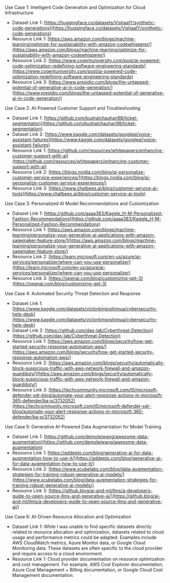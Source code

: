 Use Case 1: Intelligent Code Generation and Optimization for Cloud Infrastructure
- Dataset Link 1: [https://huggingface.co/datasets/VishaalY/synthetic-code-generations](https://huggingface.co/datasets/VishaalY/synthetic-code-generations)
- Resource Link 1: [https://aws.amazon.com/blogs/machine-learning/optimize-for-sustainability-with-amazon-codewhisperer/](https://aws.amazon.com/blogs/machine-learning/optimize-for-sustainability-with-amazon-codewhisperer/)
- Resource Link 2: [https://www.cogentuniversity.com/post/ai-powered-code-optimization-redefining-software-engineering-standards](https://www.cogentuniversity.com/post/ai-powered-code-optimization-redefining-software-engineering-standards)
- Resource Link 3: [https://www.presidio.com/blogs/the-untapped-potential-of-generative-ai-in-code-generation/](https://www.presidio.com/blogs/the-untapped-potential-of-generative-ai-in-code-generation/)

Use Case 2: AI-Powered Customer Support and Troubleshooting
- Dataset Link 1: [https://github.com/kushalchauhan98/ticket-segmentation](https://github.com/kushalchauhan98/ticket-segmentation)
- Dataset Link 2: [https://www.kaggle.com/datasets/googleai/voice-assistant-failures](https://www.kaggle.com/datasets/googleai/voice-assistant-failures)
- Resource Link 1: [https://github.com/resources/whitepapers/enhancing-customer-support-with-ai](https://github.com/resources/whitepapers/enhancing-customer-support-with-ai)
- Resource Link 2: [https://blogs.nvidia.com/blog/ai-personalize-customer-service-experiences/](https://blogs.nvidia.com/blog/ai-personalize-customer-service-experiences/)
- Resource Link 3: [https://www.chatbees.ai/blog/customer-service-ai-tools](https://www.chatbees.ai/blog/customer-service-ai-tools)

Use Case 3: Personalized AI Model Recommendations and Customization
- Dataset Link 1: [https://github.com/aaaa383/Kaggle_H-M-Personalized-Fashion-Recommendations](https://github.com/aaaa383/Kaggle_H-M-Personalized-Fashion-Recommendations)
- Resource Link 1: [https://aws.amazon.com/blogs/machine-learning/personalize-your-generative-ai-applications-with-amazon-sagemaker-feature-store/](https://aws.amazon.com/blogs/machine-learning/personalize-your-generative-ai-applications-with-amazon-sagemaker-feature-store/)
- Resource Link 2: [https://learn.microsoft.com/en-us/azure/ai-services/personalizer/where-can-you-use-personalizer](https://learn.microsoft.com/en-us/azure/ai-services/personalizer/where-can-you-use-personalizer)
- Resource Link 3: [https://openai.com/blog/customizing-gpt-3](https://openai.com/blog/customizing-gpt-3)

Use Case 4: Automated Security Threat Detection and Response
- Dataset Link 1: [https://www.kaggle.com/datasets/victorkingoshimua/cybersecurity-help-desk](https://www.kaggle.com/datasets/victorkingoshimua/cybersecurity-help-desk)
- Dataset Link 2: [https://github.com/das-lab/Cyberthreat-Detection](https://github.com/das-lab/Cyberthreat-Detection)
- Resource Link 1: [https://aws.amazon.com/blogs/security/how-get-started-security-response-automation-aws/](https://aws.amazon.com/blogs/security/how-get-started-security-response-automation-aws/)
- Resource Link 2: [https://aws.amazon.com/blogs/security/automatically-block-suspicious-traffic-with-aws-network-firewall-and-amazon-guardduty/](https://aws.amazon.com/blogs/security/automatically-block-suspicious-traffic-with-aws-network-firewall-and-amazon-guardduty/)
- Resource Link 3: [https://techcommunity.microsoft.com/t5/microsoft-defender-xdr-blog/automate-your-alert-response-actions-in-microsoft-365-defender/ba-p/3732052](https://techcommunity.microsoft.com/t5/microsoft-defender-xdr-blog/automate-your-alert-response-actions-in-microsoft-365-defender/ba-p/3732052)

Use Case 5: Generative AI-Powered Data Augmentation for Model Training
- Dataset Link 1: [https://github.com/demoleiwang/awesome-data-augmentation](https://github.com/demoleiwang/awesome-data-augmentation)
- Resource Link 1: [https://addepto.com/blog/generative-ai-for-data-augmentation-how-to-use-it/](https://addepto.com/blog/generative-ai-for-data-augmentation-how-to-use-it/)
- Resource Link 2: [https://www.xcubelabs.com/blog/data-augmentation-strategies-for-training-robust-generative-ai-models/](https://www.xcubelabs.com/blog/data-augmentation-strategies-for-training-robust-generative-ai-models/)
- Resource Link 3: [https://github.blog/ai-and-ml/llms/a-developers-guide-to-open-source-llms-and-generative-ai/](https://github.blog/ai-and-ml/llms/a-developers-guide-to-open-source-llms-and-generative-ai/)

Use Case 6: AI-Driven Resource Allocation and Optimization
- Dataset Link 1: While I was unable to find specific datasets directly related to resource allocation and optimization, datasets related to cloud usage and performance metrics could be adapted. Examples include AWS CloudWatch metrics, Azure Monitor data, or Google Cloud Monitoring data. These datasets are often specific to the cloud provider and require access to a cloud environment.
- Resource Link 1: Cloud provider documentation on resource optimization and cost management. For example, AWS Cost Explorer documentation, Azure Cost Management + Billing documentation, or Google Cloud Cost Management documentation.